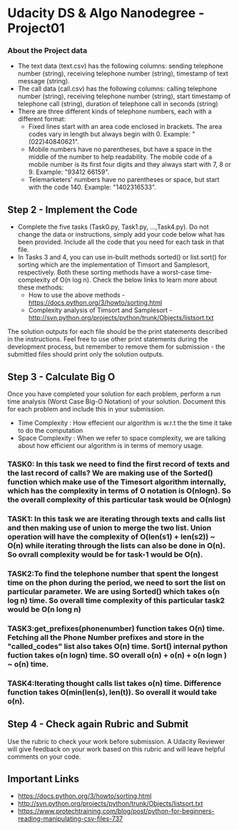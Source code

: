 
# Udacity DS & Algo Nanodegree - Project01

### About the Project data
* The text data (text.csv) has the following columns: sending telephone number (string), receiving telephone number (string), timestamp of text message (string).
* The call data (call.csv) has the following columns: calling telephone number (string), receiving telephone number (string), start timestamp of telephone call (string), duration of telephone call in seconds (string)
*  There are three different kinds of telephone numbers, each with a different format:
   * Fixed lines start with an area code enclosed in brackets. The area codes vary in length but always begin with 0. Example: "(022)40840621".
   * Mobile numbers have no parentheses, but have a space in the middle of the number to help readability. The mobile code of a mobile number is its first four digits and they always start with 7, 8 or 9. Example: "93412 66159".
   * Telemarketers' numbers have no parentheses or space, but start with the code 140. Example: "1402316533".

## Step 2 - Implement the Code
* Complete the five tasks (Task0.py, Task1.py, ...,Task4.py). Do not change the data or instructions, simply add your code below what has been provided. Include all the code that you need for each task in that file. 
* In Tasks 3 and 4, you can use in-built methods sorted() or list.sort() for sorting which are the implementation of Timsort and Samplesort, respectively. Both these sorting methods have a worst-case time-complexity of O(n log n). Check the below links to learn more about these methods:
  * How to use the above methods - https://docs.python.org/3/howto/sorting.html
  * Complexity analysis of Timsort and Samplesort - http://svn.python.org/projects/python/trunk/Objects/listsort.txt

The solution outputs for each file should be the print statements described in the instructions. Feel free to use other print statements during the development process, but remember to remove them for submission - the submitted files should print only the solution outputs.

## Step 3 - Calculate Big O
Once you have completed your solution for each problem, perform a run time analysis (Worst Case Big-O Notation) of your solution. Document this for each problem and include this in your submission.

* Time Complexity : How effecient our algorithm is w.r.t the the time it take to do the computation
* Space Complexity : When we refer to space complexity, we are talking about how efficient our algorithm is in terms of memory usage.

### TASK0: In this task we need to find the first record of texts and the last record of calls? We are making use of the Sorted() function which make use of the Timesort algorithm internally, which has the complexity in terms of O notation is O(nlogn). So the overall complexity of this particular task would be O(nlogn)
### TASK1: In this task we are iterating through texts and calls list and then making use of union to merge the two list. Union operation will have the complexity of O(len(s1) + len(s2)) ~ O(n) while iterating through the lists can also be done in O(n). So ovrall complexity would be for task-1 would be O(n).  
### TASK2:To find the telephone number that spent the longest time on the phon during the period, we need to sort the list on particular parameter. We are using Sorted() which takes o(n log n) time. So overall time complexity of this particular task2 would be O(n long n) 
### TASK3:get_prefixes(phonenumber) function takes O(n) time. Fetching all the Phone Number prefixes and store in the "called_codes" list also takes O(n) time. Sort() internal python fuction takes o(n logn) time. SO overall o(n) + o(n) + o(n logn ) ~ o(n) time.
### TASK4:Iterating thought calls list takes o(n) time. Difference function takes O(min(len(s), len(t)). So overall it would take o(n).

## Step 4 - Check again Rubric and Submit
Use the rubric to check your work before submission. A Udacity Reviewer will give feedback on your work based on this rubric and will leave helpful comments on your code.

## Important Links
* https://docs.python.org/3/howto/sorting.html
* http://svn.python.org/projects/python/trunk/Objects/listsort.txt
* https://www.protechtraining.com/blog/post/python-for-beginners-reading-manipulating-csv-files-737

